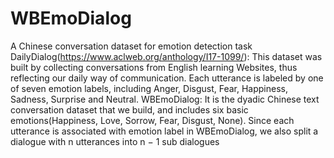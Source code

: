 # WBEmoDialog
A Chinese conversation dataset for emotion detection task
DailyDialog(https://www.aclweb.org/anthology/I17-1099/): This dataset was built by collecting conversations from English learning Websites, thus reflecting our daily way of communication. Each utterance is labeled by one of seven emotion labels, including Anger, Disgust, Fear, Happiness, Sadness, Surprise and Neutral.
WBEmoDialog: It is the dyadic Chinese text conversation dataset that we build, and includes six basic emotions(Happiness, Love, Sorrow, Fear, Disgust, None). Since each utterance is associated with emotion label in WBEmoDialog, we also split a dialogue with n utterances into n − 1 sub dialogues
